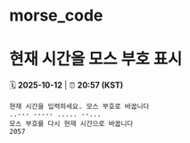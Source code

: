 # morse_code
# 현재 시간을 모스 부호 표시
<!-- MORSE_TIME_START -->
🗓️ **2025-10-12** | ⏰ **20:57 (KST)**

```
현재 시간을 입력하세요. 모스 부호로 바꿉니다
..--- ----- ..... --...
모스 부호를 다시 현재 시간으로 바꿉니다
2057
```
<!-- MORSE_TIME_END -->
